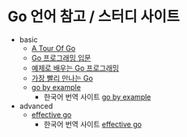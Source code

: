 Go 언어 참고 / 스터디 사이트
==
  
  
+ basic
    + [A Tour Of Go](https://go-tour-kr.appspot.com/#1)
    + [Go 프로그래밍 입문](http://www.codingnuri.com/golang-book/)
    + [예제로 배우는 Go 프로그래밍](http://golang.site/)
    + [가장 빨리 만나는 Go](http://pyrasis.com/go.html)
    + [go by example](https://gobyexample.com)
        + 한국어 번역 사이트 [go by example](https://mingrammer.com/gobyexample/)
+ advanced
    + [effective go](https://golang.org/doc/effective_go.html)
        + 한국어 번역 사이트 [effective go](https://gosudaweb.gitbooks.io/effective-go-in-korean/content/)
